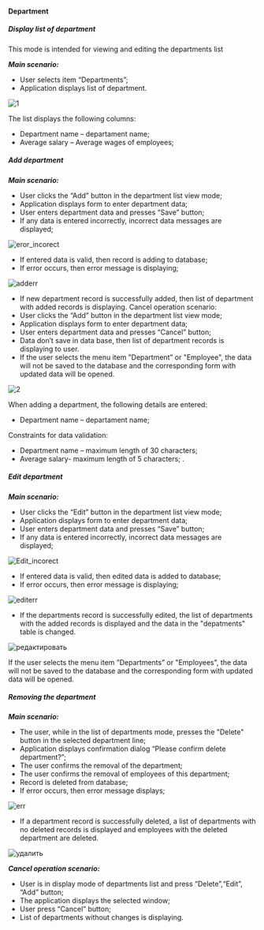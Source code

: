 
#### Department
##### Display list of department
This mode is intended for viewing and editing the departments list 

___Main scenario:___ 
* User selects item “Departments”; 
* Application displays list of department. 

![1](https://user-images.githubusercontent.com/65542353/127387862-ace08915-3504-4c30-b775-319e18a02409.png)

The list displays the following columns: 
* Department name – departament name; 
* Average salary – Average wages of employees; 


##### Add department
___Main scenario:___ 
* User clicks the “Add” button in the department list view mode; 
* Application displays form to enter department data; 
* User enters department data and presses “Save” button;
* If any data is entered incorrectly, incorrect data messages are displayed; 

![eror_incorect](https://user-images.githubusercontent.com/65542353/127707104-5f1cc988-e42d-478a-a31e-90e1a7cc3a2f.png)

* If entered data is valid, then record is adding to database; 
* If error occurs, then error message is displaying; 

![adderr](https://user-images.githubusercontent.com/65542353/127623054-bbb46552-5e15-42a8-9fc1-4cd6db64c6dd.png)

* If new department record is successfully added, then list of department with added records is displaying. 
Cancel operation scenario: 
* User clicks the “Add” button in the department list view mode;
* Application displays form to enter department data; 
* User enters department data and presses “Cancel” button;
* Data don’t save in data base, then list of department records is displaying to user. 
* If the user selects the menu item ”Department” or "Employee", the data will not be saved to the database and the corresponding form with updated data will be opened. 

![2](https://user-images.githubusercontent.com/65542353/127388666-6bee0a67-c101-4f5c-a217-d147a66aa396.png)

When adding a department, the following details are entered: 
* Department name – departament name; 

Constraints for data validation:

* Department name – maximum length of 30 characters; 
* Average salary- maximum length of 5 characters; . 
 ##### Edit department
___Main scenario:___ 
* User clicks the “Edit” button in the department list view mode; 
* Application displays form to enter department data;
* User enters department data and presses “Save” button; 
* If any data is entered incorrectly, incorrect data messages are displayed; 

![Edit_incorect](https://user-images.githubusercontent.com/65542353/127707610-40d1cf15-d71f-40d3-bf68-01d002988429.png)

* If entered data is valid, then edited data is added to database; 
* If error occurs, then error message is displaying; 

![editerr](https://user-images.githubusercontent.com/65542353/127623114-dfcbe175-3ad4-457f-b636-5ee2f2a22282.png)

* If the departments record is successfully edited, the list of departments with the added records is displayed and the data in the "depatments" table is changed.

![редактировать](https://user-images.githubusercontent.com/65542353/127388771-dee34b02-ea34-49c5-9511-cdb05d5894e1.png)

If the user selects the menu item ”Departments” or "Employees", the data will not be saved to the database and the corresponding form with updated data will be opened.


##### Removing the department
___Main scenario:___ 
* The user, while in the list of departments mode, presses the "Delete" button in the selected department line; 
* Application displays confirmation dialog “Please confirm delete department?”; 
* The user confirms the removal of the department;
* The user confirms the removal of employees of this department; 
* Record is deleted from database; 
* If error occurs, then error message displays; 

![err](https://user-images.githubusercontent.com/65542353/127623171-73bc29b8-388f-4d7b-ac23-aa9d82a2664b.png)

* If a department record is successfully deleted, a list of departments with no deleted records is displayed and employees with the deleted department are deleted.

![удалить](https://user-images.githubusercontent.com/65542353/127388802-c8d1113f-3bb6-4fa5-b2ad-f5633a0da100.png)

___Cancel operation scenario:___
* User is in display mode of departments list and press “Delete”,“Edit”, “Add” button; 
* The application displays the selected window; 
* User press “Cancel” button; 
* List of departments without changes is displaying. 



